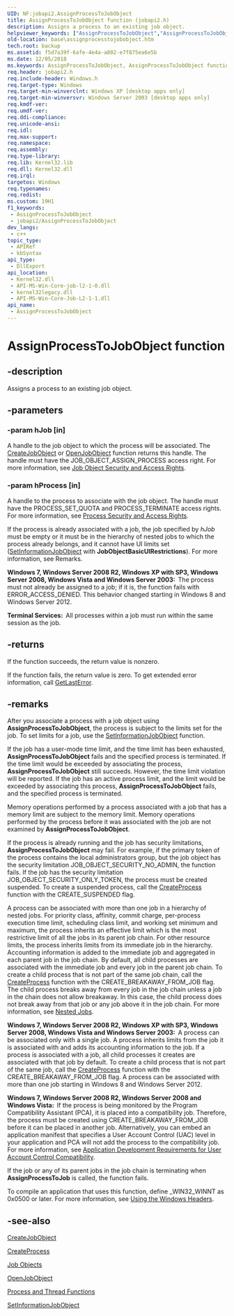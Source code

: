 ```yaml
---
UID: NF:jobapi2.AssignProcessToJobObject
title: AssignProcessToJobObject function (jobapi2.h)
description: Assigns a process to an existing job object.
helpviewer_keywords: ["AssignProcessToJobObject","AssignProcessToJobObject function","_win32_assignprocesstojobobject","base.assignprocesstojobobject","jobapi2/AssignProcessToJobObject"]
old-location: base\assignprocesstojobobject.htm
tech.root: backup
ms.assetid: f5d7a39f-6afe-4e4a-a802-e7f875ea6e5b
ms.date: 12/05/2018
ms.keywords: AssignProcessToJobObject, AssignProcessToJobObject function, _win32_assignprocesstojobobject, base.assignprocesstojobobject, jobapi2/AssignProcessToJobObject
req.header: jobapi2.h
req.include-header: Windows.h
req.target-type: Windows
req.target-min-winverclnt: Windows XP [desktop apps only]
req.target-min-winversvr: Windows Server 2003 [desktop apps only]
req.kmdf-ver: 
req.umdf-ver: 
req.ddi-compliance: 
req.unicode-ansi: 
req.idl: 
req.max-support: 
req.namespace: 
req.assembly: 
req.type-library: 
req.lib: Kernel32.lib
req.dll: Kernel32.dll
req.irql: 
targetos: Windows
req.typenames: 
req.redist: 
ms.custom: 19H1
f1_keywords:
 - AssignProcessToJobObject
 - jobapi2/AssignProcessToJobObject
dev_langs:
 - c++
topic_type:
 - APIRef
 - kbSyntax
api_type:
 - DllExport
api_location:
 - Kernel32.dll
 - API-MS-Win-Core-job-l2-1-0.dll
 - kernel32legacy.dll
 - API-MS-Win-Core-Job-L2-1-1.dll
api_name:
 - AssignProcessToJobObject
---
```


# AssignProcessToJobObject function


## -description

Assigns a process to an existing job object.

## -parameters

### -param hJob [in]

A handle to the job object to which the process will be associated. The 
<a href="/windows/desktop/api/winbase/nf-winbase-createjobobjecta">CreateJobObject</a> or 
<a href="/windows/desktop/api/winbase/nf-winbase-openjobobjecta">OpenJobObject</a> function returns this handle. The handle must have the JOB_OBJECT_ASSIGN_PROCESS access right. For more information, see 
<a href="/windows/desktop/ProcThread/job-object-security-and-access-rights">Job Object Security and Access Rights</a>.

### -param hProcess [in]

A handle to the process to associate with the job object. The handle must have the PROCESS_SET_QUOTA and PROCESS_TERMINATE access rights. For more information, see 
<a href="/windows/desktop/ProcThread/process-security-and-access-rights">Process Security and Access Rights</a>.

If the process is already associated with a job, the job specified by <i>hJob</i> must be empty or it must be in the hierarchy of nested jobs to which the process already belongs, and it cannot have UI limits set (<a href="/windows/desktop/api/jobapi2/nf-jobapi2-setinformationjobobject">SetInformationJobObject</a> with <b>JobObjectBasicUIRestrictions</b>). For more information, see Remarks. 

<b>Windows 7, Windows Server 2008 R2, Windows XP with SP3, Windows Server 2008, Windows Vista and Windows Server 2003:  </b>The process must not already be assigned to a job; if it is, the function fails with ERROR_ACCESS_DENIED. This behavior changed starting in Windows 8 and Windows Server 2012.

<b>Terminal Services:  </b>All processes within a job must run within the same session as the job.

## -returns

If the function succeeds, the return value is nonzero.

If the function fails, the return value is zero. To get extended error information, call 
<a href="/windows/desktop/api/errhandlingapi/nf-errhandlingapi-getlasterror">GetLastError</a>.

## -remarks

After you associate a process with a job object using 
<b>AssignProcessToJobObject</b>, the process is subject to the limits set for the job. To set limits for a job, use the 
<a href="/windows/desktop/api/jobapi2/nf-jobapi2-setinformationjobobject">SetInformationJobObject</a> function.

If the job has a user-mode time limit, and the time limit has been exhausted, 
<b>AssignProcessToJobObject</b> fails and the specified process is terminated. If the time limit would be exceeded by associating the process, 
<b>AssignProcessToJobObject</b> still succeeds. However, the time limit violation will be reported. If the job has an active process limit, and the limit would be exceeded by associating this process, 
<b>AssignProcessToJobObject</b> fails, and the specified process is terminated.

Memory operations performed by a process associated with a job that has a memory limit are subject to the memory limit. Memory operations performed by the process before it was associated with the job are not examined by 
<b>AssignProcessToJobObject</b>.

If the process is already running and the job has security limitations, 
<b>AssignProcessToJobObject</b> may fail. For example, if the primary token of the process contains the local administrators group, but the job object has the security limitation JOB_OBJECT_SECURITY_NO_ADMIN, the function fails. If the job has the security limitation JOB_OBJECT_SECURITY_ONLY_TOKEN, the process must be created suspended. To create a suspended process, call the 
<a href="/windows/desktop/api/processthreadsapi/nf-processthreadsapi-createprocessa">CreateProcess</a> function with the CREATE_SUSPENDED flag.

A process can be associated with more than one job in a hierarchy of nested jobs. For priority class, affinity, commit charge, per-process execution time limit, scheduling class limit, and working set minimum and maximum, the process inherits an effective limit which is the most restrictive limit of all the jobs in its parent job chain. For other resource limits, the process inherits limits from its immediate job in the hierarchy. Accounting information is added to the  immediate job and aggregated in each parent job in the job chain. By default, all child processes are associated with the immediate job and every job in the parent job chain. To create a child process that is not part of the same job chain, call the <a href="/windows/desktop/api/processthreadsapi/nf-processthreadsapi-createprocessa">CreateProcess</a> function with the CREATE_BREAKAWAY_FROM_JOB flag. The child process breaks away from every job in the job chain unless a job in the chain does not allow breakaway. In this case, the child process does not break away from that job or any job above it in the job chain. For more information, see <a href="/windows/desktop/ProcThread/nested-jobs">Nested Jobs</a>. 

<b>Windows 7, Windows Server 2008 R2, Windows XP with SP3, Windows Server 2008, Windows Vista and Windows Server 2003:  </b>A process can be associated only with a single job. A process inherits limits from the job it is associated with and adds its accounting information to the job. If a process is associated with a job, all child processes it creates are associated with that job by default. To create a child process that is not part of the same job, call the 
<a href="/windows/desktop/api/processthreadsapi/nf-processthreadsapi-createprocessa">CreateProcess</a> function with the CREATE_BREAKAWAY_FROM_JOB flag. A process can be associated with more than one job starting in Windows 8 and Windows Server 2012.

<b>Windows 7, Windows Server 2008 R2, Windows Server 2008 and Windows Vista:  </b>If the process is being monitored by the Program Compatibility Assistant (PCA), it is placed into a compatibility job. Therefore, the process must be created using CREATE_BREAKAWAY_FROM_JOB before it can be placed in another job. Alternatively, you can embed an application manifest that specifies a User Account Control (UAC) level in your application and PCA will not add the process to the compatibility job. For more information, see <a href="/previous-versions/dotnet/articles/bb530410(v=msdn.10)">Application Development Requirements for User Account Control Compatibility</a>.

If the job or any of its parent jobs in the job chain is terminating when <b>AssignProcessToJob</b> is called, the function fails.

To compile an application that uses this function, define _WIN32_WINNT as 0x0500 or later. For more information, see 
<a href="/windows/desktop/WinProg/using-the-windows-headers">Using the Windows Headers</a>.

## -see-also

<a href="/windows/desktop/api/winbase/nf-winbase-createjobobjecta">CreateJobObject</a>



<a href="/windows/desktop/api/processthreadsapi/nf-processthreadsapi-createprocessa">CreateProcess</a>



<a href="/windows/desktop/ProcThread/job-objects">Job Objects</a>



<a href="/windows/desktop/api/winbase/nf-winbase-openjobobjecta">OpenJobObject</a>



<a href="/windows/desktop/ProcThread/process-and-thread-functions">Process and Thread Functions</a>



<a href="/windows/desktop/api/jobapi2/nf-jobapi2-setinformationjobobject">SetInformationJobObject</a>